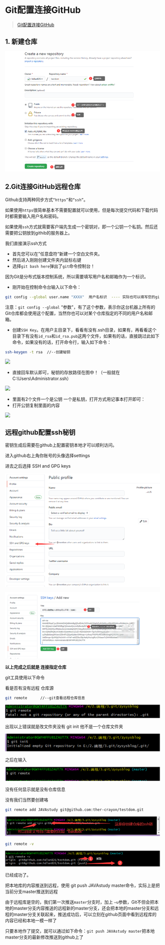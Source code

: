 # Git配置连接GitHub

> [Git配置连接GitHub](https://www.cnblogs.com/linshengqian/p/15065553.html) 

## 1. 新建仓库

![](images\2144260-20210210143313879-2125826169.png)

## 2.Git连接GitHub远程仓库

Github支持两种同步方式`“https”`和`“ssh”`。

如果使用`https`很简单基本不需要配置就可以使用，但是每次提交代码和下载代码时都需要输入用户名和密码。

如果使用`ssh`方式就需要客户端先生成一个密钥对，即一个公钥一个私钥。然后还需要把公钥放到githib的服务器上。

我们直接演示ssh方式

- 首先您可以在”任意盘符“新建一个空白文件夹。
- 然后进入刚刚创建文件夹内鼠标右键
- 选择`git bash here`弹出了`git`命令控制台！

 因为Git是分布式版本控制系统，所以需要填写用户名和邮箱作为一个标识。

- 刚开始在控制命令台输入以下命令：

```bash
git config --global user.name "XXXX"  用户名标识  ---- 实际也可以填写您的github仓库的名称git config --global user.email "xxxx@xxx.com"  邮箱标识  -------可以填写github仓库的邮箱 
```

注意：`git config --global` “参数"，有了这个参数，表示你这台机器上所有的Git仓库都会使用这个配置，当然你也可以对某个仓库指定的不同的用户名和邮箱。

- 创建`SSH Key`。在用户主目录下，看看有没有.ssh目录，如果有，再看看这个目录下有没有`id_rsa`和`id_rsa.pub`这两个文件，如果有的话，直接跳过此如下命令，如果没有的话，打开命令行，输入如下命令：

```bash
ssh-keygen -t rsa  //--创建秘钥
```

![](/images/ssh创建密钥.png)

- 直接回车默认即可，秘钥的存放路径在图中！（一般就在C:\Users\Administrator.ssh）

![](/images/2144260-20210210141238344-1763574377.png)

- 里面有2个文件一个是公钥 一个是私钥，打开方式用记事本打开即可：
- 打开公钥复制里面的内容

![](/images/2144260-20210210142024105-1721780640.png)

## 远程github配置ssh秘钥

密钥生成后需要在github上配置密钥本地才可以顺利访问。

进入github右上角你账号的头像选择settings

进去之后选择 SSH and GPG keys

![](images\2144260-20210210142421415-2051802105.png)

![](images\2144260-20210210142842621-692781828.png)

**以上完成之后就是 连接指定仓库**

git工具使用以下命令

看是否有没有远程 仓库源

```bash
git remote      //--git查看远程仓库信息
```

![](images\2144260-20210210144515843-820456060.png)

出现以上错误就是改文件夹没有 git init 他不是一个仓库文件夹

![](images\2144260-20210210144814174-1900831386.png)

之后在输入

![](images\2144260-20210210144833533-2077262239.png)

没有任何显示就是没有仓库信息

没有我们当然要创建咯

```bash
git remote add JAVAstudy git@github.com:ther-crayon/testdom.git
```

![](images\2144260-20210210145024075-345583472.png)

```bash
git remote -v
```

![](images\2144260-20210210145159710-1259541137.png)

已经成功了。

把本地库的内容推送到远程，使用 git push JAVAstudy master命令，实际上是把当前分支master推送到远程

由于远程库是空的，我们第一次推送`master`分支时，加上 `–u`参数，Git不但会把本地的master分支内容推送的远程新的master分支，还会把本地的master分支和远程的master分支关联起来，推送成功后，可以立刻在github页面中看到远程库的内容已经和本地一模一样了

只要本地作了提交，就可以通过如下命令：`git push JAVAstudy master`把本地master分支的最新修改推送到github上了
